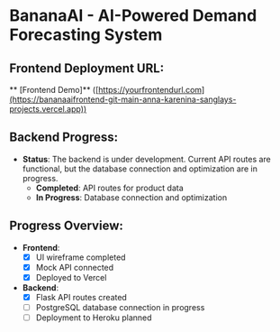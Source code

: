 # BananaAI - AI-Powered Demand Forecasting System

## Frontend Deployment URL:
** [Frontend Demo]** ([https://yourfrontendurl.com](https://bananaaifrontend-git-main-anna-karenina-sanglays-projects.vercel.app)) 

## Backend Progress:
- **Status**: The backend is under development. Current API routes are functional, but the database connection and optimization are in progress.
  - **Completed**: API routes for product data
  - **In Progress**: Database connection and optimization

## Progress Overview:
- **Frontend**:
  - [x] UI wireframe completed
  - [x] Mock API connected
  - [x] Deployed to Vercel
- **Backend**:
  - [x] Flask API routes created
  - [ ] PostgreSQL database connection in progress
  - [ ] Deployment to Heroku planned
